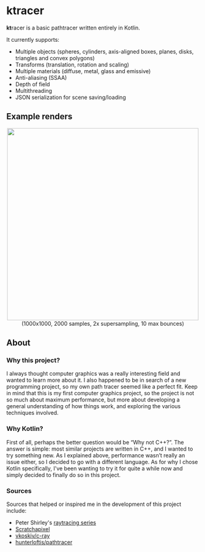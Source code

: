 # ktracer
**kt**racer is a basic pathtracer written entirely in Kotlin. 

It currently supports:
- Multiple objects (spheres, cylinders, axis-aligned boxes, planes, disks, triangles and convex polygons)
- Transforms (translation, rotation and scaling)
- Multiple materials (diffuse, metal, glass and emissive)
- Anti-aliasing (SSAA) 
- Depth of field
- Multithreading
- JSON serialization for scene saving/loading

## Example renders

<p align="center">
  <img src="https://user-images.githubusercontent.com/47495425/195702771-0d21b65f-147f-4944-a9b3-7825fbf89d02.png" width=500/><br>
  (1000x1000, 2000 samples, 2x supersampling, 10 max bounces)
</p>

## About
### Why this project?
I always thought computer graphics was a really interesting field and wanted to learn more about it. I also happened to be in search of a new programming project, so my own path tracer seemed like a perfect fit. Keep in mind that this is my first computer graphics project, so the project is not so much about maximum performance, but more about developing a general understanding of how things work, and exploring the various techniques involved.

### Why Kotlin?
First of all, perhaps the better question would be “Why not C++?”. The answer is simple: most similar projects are written in C++, and I wanted to try something new. As I explained above, performance wasn’t really an issue either, so I decided to go with a different language. As for why I chose Kotlin specifically, I've been wanting to try it for quite a while now and simply decided to finally do so in this project.

### Sources
Sources that helped or inspired me in the development of this project include:
- Peter Shirley's [raytracing series](https://raytracing.github.io/)
- [Scratchapixel](https://scratchapixel.com)
- [vkoskiv/c-ray](https://github.com/vkoskiv/c-ray)
- [hunterloftis/pathtracer](https://github.com/hunterloftis/pathtracer)
